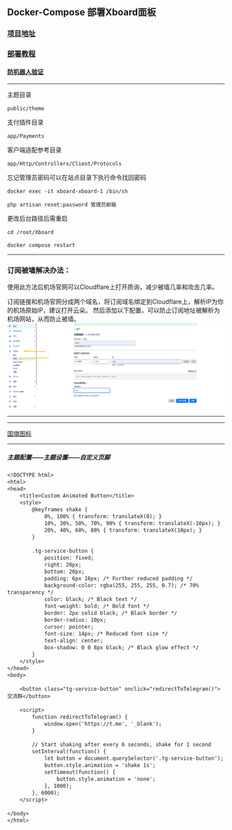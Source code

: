 ## Docker-Compose 部署Xboard面板


### [项目地址](https://github.com/cedar2025/Xboard)

### [部署教程](https://github.com/cedar2025/Xboard/blob/dev/docs/docker-compose%E5%AE%89%E8%A3%85%E6%8C%87%E5%8D%97.md)

#### [防机器人验证](https://www.google.com/recaptcha/admin/create)
---

主题目录
```
public/theme
```

支付插件目录
```
app/Payments
```

客户端适配参考目录
```
app/Http/Controllers/Client/Protocols
```

忘记管理员密码可以在站点目录下执行命令找回密码
```
docker exec -it xboard-xboard-1 /bin/sh
```
```
php artisan reset:password 管理员邮箱
```
更改后台路径后需重启
```
cd /root/Xboard
```
```
docker compose restart
```
---

###  订阅被墙解决办法：

使用此方法后机场官网可以Cloudflare上打开质询，减少被墙几率和攻击几率。

订阅链接和机场官网分成两个域名，将订阅域名绑定到Cloudflare上，解析IP为你的机场原始IP，建议打开云朵。
然后添加以下配置，可以防止订阅地址被解析为机场网站，从而防止被墙。
![alt](/png/jichangurl.png)




---


---

[国旗图标](https://www.emojiall.com/zh-hans/sub-categories/J2)

---



##### 主题配置——主题设置——自定义页脚

```
<!DOCTYPE html>
<html>
<head>
    <title>Custom Animated Button</title>
    <style>
        @keyframes shake {
            0%, 100% { transform: translateX(0); }
            10%, 30%, 50%, 70%, 90% { transform: translateX(-10px); }
            20%, 40%, 60%, 80% { transform: translateX(10px); }
        }

        .tg-service-button {
            position: fixed;
            right: 20px;
            bottom: 20px;
            padding: 6px 16px; /* Further reduced padding */
            background-color: rgba(255, 255, 255, 0.7); /* 70% transparency */
            color: black; /* Black text */
            font-weight: bold; /* Bold font */
            border: 2px solid black; /* Black border */
            border-radius: 10px;
            cursor: pointer;
            font-size: 14px; /* Reduced font size */
            text-align: center;
            box-shadow: 0 0 8px black; /* Black glow effect */
        }
    </style>
</head>
<body>

    <button class="tg-service-button" onclick="redirectToTelegram()">交流群</button>

    <script>
        function redirectToTelegram() {
            window.open('https://t.me', '_blank');
        }

        // Start shaking after every 6 seconds, shake for 1 second
        setInterval(function() {
            let button = document.querySelector('.tg-service-button');
            button.style.animation = 'shake 1s';
            setTimeout(function() {
                button.style.animation = 'none';
            }, 1000);
        }, 6000);
    </script>

</body>
</html>
```
